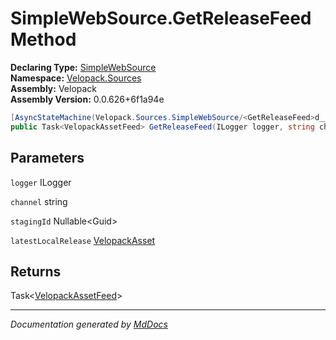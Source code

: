 ﻿<!--  
  <auto-generated>   
    The contents of this file were generated by a tool.  
    Changes to this file may be list if the file is regenerated  
  </auto-generated>   
-->

# SimpleWebSource.GetReleaseFeed Method

**Declaring Type:** [SimpleWebSource](../index.md)  
**Namespace:** [Velopack.Sources](../../index.md)  
**Assembly:** Velopack  
**Assembly Version:** 0.0.626+6f1a94e

```csharp
[AsyncStateMachine(Velopack.Sources.SimpleWebSource/<GetReleaseFeed>d__8)]
public Task<VelopackAssetFeed> GetReleaseFeed(ILogger logger, string channel, Guid? stagingId = null, VelopackAsset latestLocalRelease = null);
```

## Parameters

`logger`  ILogger

`channel`  string

`stagingId`  Nullable\<Guid\>

`latestLocalRelease`  [VelopackAsset](../../../VelopackAsset/index.md)

## Returns

Task\<[VelopackAssetFeed](../../../VelopackAssetFeed/index.md)\>

___

*Documentation generated by [MdDocs](https://github.com/ap0llo/mddocs)*
